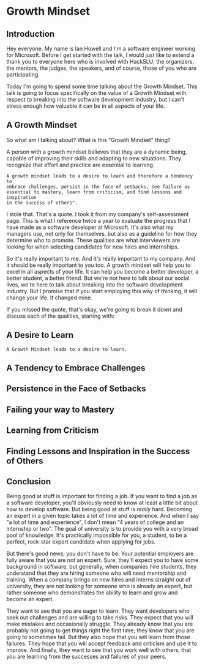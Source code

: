 # Growth Mindset

## Introduction

Hey everyone. My name is Ian Howell and I'm a software engineer working for
Microsoft. Before I get started with the talk, I would just like to extend a
thank you to everyone here who is involved with HackSLU; the organizers, the
mentors, the judges, the speakers, and of course, those of you who are
participating.

Today I'm going to spend some time talking about the Growth Mindset. This talk
is going to focus specifically on the value of a Growth Mindset with respect to
breaking into the software development industry, but I can't stress enough how
valuable it can be in all aspects of your life.

## A Growth Mindset

So what am I talking about? What is this "Growth Mindset" thing?

A person with a growth mindset believes that they are a dynamic being, capable
of improving their skills and adapting to new situations. They recognize that
effort and practice are essential to learning.

    A growth mindset leads to a desire to learn and therefore a tendency to
    embrace challenges, persist in the face of setbacks, see failure as
    essential to mastery, learn from criticism, and find lessons and inspiration
    in the success of others".

I stole that. That's a quote. I took it from my company's self-assessment page.
This is what I reference twice a year to evaluate the progress that I have made
as a software developer at Microsoft. It's also what my managers use, not only
for themselves, but also as a guideline for how they determine who to promote.
These qualities are what interviewers are looking for when selecting candidates
for new hires and internships.

So it's really important to me. And it's really important to my company. And it
should be really important to you too. A growth mindset will help you to excel
in all aspects of your life. It can help you become a better developer, a better
student, a better friend. But we're not here to talk about our social lives,
we're here to talk about breaking into the software development industry. But I
promise that if you start employing this way of thinking, it will change your
life. It changed mine.

If you missed the quote, that's okay, we're going to break it down and discuss
each of the qualities, starting with:

## A Desire to Learn

    A Growth Mindset leads to a desire to learn.


## A Tendency to Embrace Challenges

## Persistence in the Face of Setbacks

## Failing your way to Mastery

## Learning from Criticism

## Finding Lessons and Inspiration in the Success of Others

## Conclusion

Being good at stuff is important for finding a job. If you want to find a job as
a software developer, you'll obviously need to know at least a little bit about
how to develop software. But being good at stuff is *really* hard. Becoming an
expert in a given topic takes a lot of time and experience. And when I say "a
lot of time and experience", I don't mean "4 years of college and an internship
or two". The goal of university is to provide you with a very broad pool of
knowledge. It's practically impossible for you, a student, to be a perfect,
rock-star expert candidate when applying for jobs.

But there's good news; you don't have to be. Your potential employers are fully
aware that you are not an expert. Sure, they'll expect you to have some
background in software, but generally, when companies hire students, they
understand that they are hiring someone who will need mentorship and training.
When a company brings on new hires and interns straight out of university, they
are not looking for someone who is already an expert, but rather someone who
demonstrates the ability to learn and grow and *become* an expert.

They want to see that you are eager to learn. They want developers who seek out
challenges and are willing to take risks. They expect that you will make
mistakes and occasionally struggle. They already know that you are probably not
going to get things right the first time; they know that you are going to
sometimes fail. But they also hope that you will learn from those failures. They
hope that you will accept feedback and criticism and use it to improve. And
finally, they want to see that you work well with others, that you are learning
from the successes and failures of your peers.

<!-- Software development is a moving target.  -->
